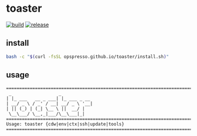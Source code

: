 # toaster

[![build](https://img.shields.io/github/actions/workflow/status/opspresso/toaster/push.yml?branch=main&style=for-the-badge&logo=github)](https://github.com/opspresso/toaster/actions/workflows/push.yml)
[![release](https://img.shields.io/github/v/release/opspresso/toaster?style=for-the-badge&logo=github)](https://github.com/opspresso/toaster/releases)

## install

```bash
bash -c "$(curl -fsSL opspresso.github.io/toaster/install.sh)"
```

## usage

<!-- usage start -->

```
================================================================================
 _                  _
| |_ ___   __ _ ___| |_ ___ _ __
| __/ _ \ / _' / __| __/ _ \ '__|
| || (_) | (_| \__ \ ||  __/ |
 \__\___/ \__,_|___/\__\___|_|
================================================================================
Usage: toaster {cdw|env|ctx|ssh|update|tools}
================================================================================
```

<!-- usage end -->
